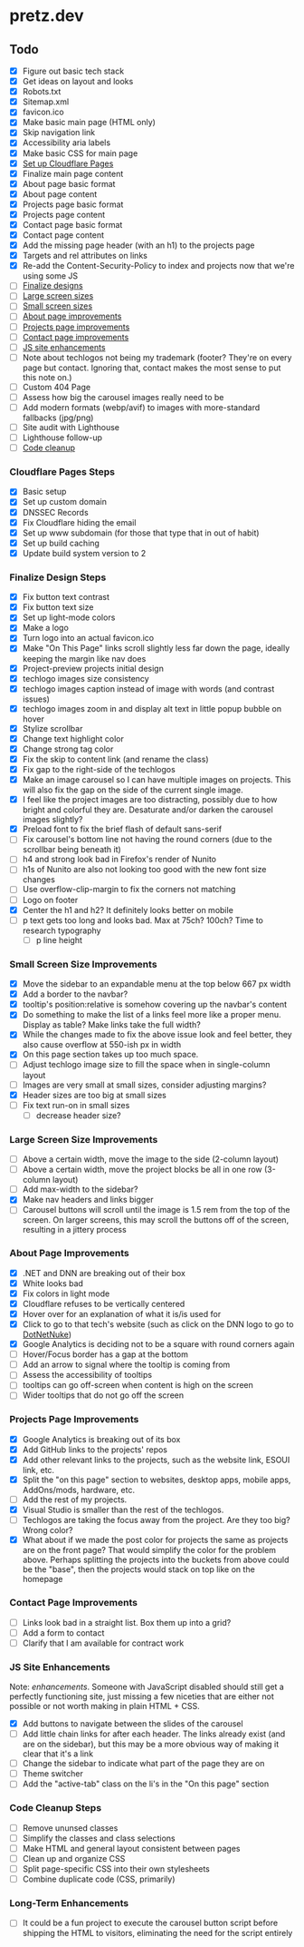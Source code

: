 # pretz.dev

## Todo

- [x] Figure out basic tech stack
- [x] Get ideas on layout and looks
- [x] Robots.txt
- [x] Sitemap.xml
- [x] favicon.ico
- [x] Make basic main page (HTML only)
- [x] Skip navigation link
- [x] Accessibility aria labels
- [x] Make basic CSS for main page
- [x] [Set up Cloudflare Pages](#cloudflare-pages-steps)
- [x] Finalize main page content
- [x] About page basic format
- [x] About page content
- [x] Projects page basic format
- [x] Projects page content
- [x] Contact page basic format
- [x] Contact page content
- [x] Add the missing page header (with an h1) to the projects page
- [x] Targets and rel attributes on links
- [x] Re-add the Content-Security-Policy to index and projects now that we're using some JS
- [ ] [Finalize designs](#finalize-design-steps)
- [ ] [Large screen sizes](#large-screen-size-improvements)
- [ ] [Small screen sizes](#small-screen-size-improvements)
- [ ] [About page improvements](#about-page-improvements)
- [ ] [Projects page improvements](#projects-page-improvements)
- [ ] [Contact page improvements](#contact-page-improvements)
- [ ] [JS site enhancements](#js-site-enhancements)
- [ ] Note about techlogos not being my trademark (footer? They're on every page but contact. Ignoring that, contact makes the most sense to put this note on.)
- [ ] Custom 404 Page
- [ ] Assess how big the carousel images really need to be
- [ ] Add modern formats (webp/avif) to images with more-standard fallbacks (jpg/png)
- [ ] Site audit with Lighthouse
- [ ] Lighthouse follow-up
- [ ] [Code cleanup](#code-cleanup-steps)

### Cloudflare Pages Steps

- [x] Basic setup
- [x] Set up custom domain
- [x] DNSSEC Records
- [x] Fix Cloudflare hiding the email
- [x] Set up www subdomain (for those that type that in out of habit)
- [x] Set up build caching
- [x] Update build system version to 2

### Finalize Design Steps

- [x] Fix button text contrast
- [x] Fix button text size
- [x] Set up light-mode colors
- [x] Make a logo
- [x] Turn logo into an actual favicon.ico
- [x] Make "On This Page" links scroll slightly less far down the page, ideally keeping the margin like nav does
- [x] Project-preview projects initial design
- [x] techlogo images size consistency
- [x] techlogo images caption instead of image with words (and contrast issues)
- [x] techlogo images zoom in and display alt text in little popup bubble on hover
- [x] Stylize scrollbar
- [x] Change text highlight color
- [x] Change strong tag color
- [x] Fix the skip to content link (and rename the class)
- [x] Fix gap to the right-side of the techlogos
- [x] Make an image carousel so I can have multiple images on projects. This will also fix the gap on the side of the current single image.
- [x] I feel like the project images are too distracting, possibly due to how bright and colorful they are. Desaturate and/or darken the carousel images slightly?
- [x] Preload font to fix the brief flash of default sans-serif
- [ ] Fix carousel's bottom line not having the round corners (due to the scrollbar being beneath it)
- [ ] h4 and strong look bad in Firefox's render of Nunito
- [ ] h1s of Nunito are also not looking too good with the new font size changes
- [ ] Use overflow-clip-margin to fix the corners not matching
- [ ] Logo on footer
- [x] Center the h1 and h2? It definitely looks better on mobile
- [ ] p text gets too long and looks bad. Max at 75ch? 100ch? Time to research typography
  - [ ] p line height

### Small Screen Size Improvements

- [x] Move the sidebar to an expandable menu at the top below 667 px width
- [x] Add a border to the navbar?
- [x] tooltip's position:relative is somehow covering up the navbar's content
- [x] Do something to make the list of a links feel more like a proper menu. Display as table? Make links take the full width?
- [x] While the changes made to fix the above issue look and feel better, they also cause overflow at 550-ish px in width
- [x] On this page section takes up too much space.
- [ ] Adjust techlogo image size to fill the space when in single-column layout
- [ ] Images are very small at small sizes, consider adjusting margins?
- [x] Header sizes are too big at small sizes
- [ ] Fix text run-on in small sizes
  - [ ] decrease header size?

### Large Screen Size Improvements

- [ ] Above a certain width, move the image to the side (2-column layout)
- [ ] Above a certain width, move the project blocks be all in one row (3-column layout)
- [ ] Add max-width to the sidebar?
- [x] Make nav headers and links bigger
- [ ] Carousel buttons will scroll until the image is 1.5 rem from the top of the screen. On larger screens, this may scroll the buttons off of the screen, resulting in a jittery process

### About Page Improvements

- [x] .NET and DNN are breaking out of their box
- [x] White looks bad
- [x] Fix colors in light mode
- [x] Cloudflare refuses to be vertically centered
- [x] Hover over for an explanation of what it is/is used for
- [x] Click to go to that tech's website (such as click on the DNN logo to go to [DotNetNuke](https://www.dnnsoftware.com/))
- [x] Google Analytics is deciding not to be a square with round corners again
- [ ] Hover/Focus border has a gap at the bottom
- [ ] Add an arrow to signal where the tooltip is coming from
- [ ] Assess the accessibility of tooltips
- [ ] tooltips can go off-screen when content is high on the screen
- [ ] Wider tooltips that do not go off the screen

### Projects Page Improvements

- [x] Google Analytics is breaking out of its box
- [x] Add GitHub links to the projects' repos
- [x] Add other relevant links to the projects, such as the website link, ESOUI link, etc.
- [x] Split the "on this page" section to websites, desktop apps, mobile apps, AddOns/mods, hardware, etc.
- [ ] Add the rest of my projects.
- [x] Visual Studio is smaller than the rest of the techlogos.
- [ ] Techlogos are taking the focus away from the project. Are they too big? Wrong color?
- [x] What about if we made the post color for projects the same as projects are on the front page? That would simplify the color for the problem above. Perhaps splitting the projects into the buckets from above could be the "base", then the projects would stack on top like on the homepage

### Contact Page Improvements

- [ ] Links look bad in a straight list. Box them up into a grid?
- [ ] Add a form to contact
- [ ] Clarify that I am available for contract work

### JS Site Enhancements

Note: *enhancements*. Someone with JavaScript disabled should still get a perfectly functioning site, just missing a few niceties that are either not possible or not worth making in plain HTML + CSS.

- [x] Add buttons to navigate between the slides of the carousel
- [ ] Add little chain links for after each header. The links already exist (and are on the sidebar), but this may be a more obvious way of making it clear that it's a link
- [ ] Change the sidebar to indicate what part of the page they are on
- [ ] Theme switcher
- [ ] Add the "active-tab" class on the li's in the "On this page" section

### Code Cleanup Steps

- [ ] Remove ununsed classes
- [ ] Simplify the classes and class selections
- [ ] Make HTML and general layout consistent between pages
- [ ] Clean up and organize CSS
- [ ] Split page-specific CSS into their own stylesheets
- [ ] Combine duplicate code (CSS, primarily)

### Long-Term Enhancements

- [ ] It could be a fun project to execute the carousel button script before shipping the HTML to visitors, eliminating the need for the script entirely
